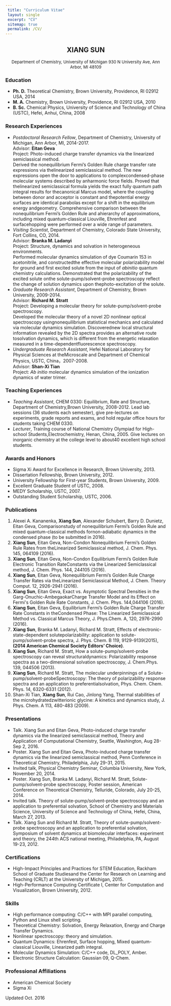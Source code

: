 ```yaml
---
 title: "Curriculum Vitae"
 layout: single 
 excerpt: "CV" 
 sitemap: true 
 permalink: /CV/  
---
```

 



<center> <h2> XIANG SUN </h2> </center>
<center>  <font size="-1"> Department of Chemistry, University of Michigan   
930 N University Ave, Ann Arbor, MI 48109   
</font>  </center> 
 
### Education  

* **Ph. D.** Theoretical Chemistry, Brown University, Providence, RI 02912 USA, 2014
* **M. A.** Chemistry, Brown University, Providence, RI 02912 USA, 2010 
* **B. Sc.** Chemical Physics, University of Science and Technology of China (USTC), Hefei, Anhui, China, 2008

### Research Experiences

* _Postdoctoral Research Fellow_, Department of Chemistry, University of Michigan, Ann Arbor, MI, 2014-2017.    
Advisor: **Eitan Geva**  
Project: Photo-induced charge transfer dynamics via the linearized semiclassical method.  
Derived the nonequilibrium Fermi’s Golden Rule charge transfer rate expressions via thelinearized semiclassical method. The new expressions open the door to applications to complexcondensed-phase molecular systems described by anharmonic force fields. Proved that thelinearized semiclassical formula yields the exact fully quantum path integral results for thecanonical Marcus model, where the coupling between donor and acceptor is constant and thepotential energy surfaces are identical parabolas except for a shift in the equilibrium energy andgeometry. Comprehensive comparison between the nonequilibrium Fermi’s Golden Rule and ahierarchy of approximations, including mixed quantum-classical Liouville, Ehrenfest and surfacehopping were performed over a wide range of parameters.
* _Visiting Scientist_, Department of Chemistry, Colorado State University, Fort Collins, CO, 2014.  
Advisor: **Branka M. Ladanyi**  
Project: Structure, dynamics and solvation in heterogeneous environments.   
Performed molecular dynamics simulation of dye Coumarin 153 in acetonitrile, and constructedthe effective molecular polarizability model for ground and first excited solute from the input of _abinitio_ quantum chemistry calculations. Demonstrated that the polarizability of the excited solute onthe solute-pump/solvent-probe spectroscopy reflect the change of solution dynamics upon thephoto-excitation of the solute.
* _Graduate Research Assistant_, Department of Chemistry, Brown University, 2009-2014.  
Advisor: **Richard M. Stratt**  
Project: Developing a molecular theory for solute-pump/solvent-probe spectroscopy.    
Developed the molecular theory of a novel 2D nonlinear optical spectroscopy usingnonequilibrium statistical mechanics and calculated via molecular dynamics simulation. Discoverednew local structural information revealed by the 2D spectra provides an alternative route tosolvation dynamics, which is different from the energetic relaxation measured in a time-dependentfluorescence spectroscopy.  
* _Undergraduate Research Assistant_, Hefei National Laboratory for Physical Sciences at theMicroscale and Department of Chemical Physics, USTC, China，2007-2008.  
Advisor: **Shan-Xi Tian**  
Project: _Ab initio_ molecular dynamics simulation of the ionization dynamics of water trimer.    

### Teaching Experiences

* _Teaching Assistant_, CHEM 0330: Equilibrium, Rate and Structure, Department of Chemistry,Brown University, 2008-2012. Lead lab sessions (36 students each semester), give pre-lectures on experiments, grade reports and exams, and hold regular office hours for students taking CHEM 0330.
* _Lecturer_, Training course of National Chemistry Olympiad for High-school Students,Electrochemistry, Henan, China, 2005. Give lectures on inorganic chemistry at the college level to about40 excellent high school students.

### Awards and Honors
* Sigma Xi Award for Excellence in Research, Brown University, 2013.
* Dissertation Fellowship, Brown University, 2012.
* University Fellowship for First-year Students, Brown University, 2009.
* Excellent Graduate Student of USTC, 2008.
* MEDY Scholarship, USTC, 2007.
* Outstanding Student Scholarship, USTC, 2006.

### Publications
1. Alexei A. Kananenka, **Xiang Sun**, Alexander Schubert, Barry D. Dunietz, Eitan Geva, Comparisonstudy of nonequilibrium Fermi’s Golden Rule and mixed quantum-classical methods fornon-adiabatic dynamics in the condensed phase (to be submitted in 2016).
2. **Xiang Sun**, Eitan Geva, Non-Condon Nonequilibrium Fermi’s Golden Rule Rates from theLinearized Semiclassical method, J. Chem. Phys. 145, 064109 (2016).
3. **Xiang Sun**, Eitan Geva, Non-Condon Equilibrium Fermi’s Golden Rule Electronic Transition RateConstants via the Linearized Semiclassical method, J. Chem. Phys. 144, 244105 (2016).
4. **Xiang Sun**, Eitan Geva, Nonequilibrium Fermi’s Golden Rule Charge Transfer Rates via theLinearized Semiclassical Method, J. Chem. Theory Comput. 12, 2926-2941 (2016).
5. **Xiang Sun**, Eitan Geva, Exact vs. Asymptotic Spectral Densities in the Garg-Onuchic-AmbegaokarCharge Transfer Model and its Effect on Fermi's Golden Rule Rate Constants, J. Chem. Phys. 144,044106 (2016).
6. **Xiang Sun**, Eitan Geva, Equilibrium Fermi’s Golden Rule Charge Transfer Rate Constants in theCondensed Phase: The Linearized Semiclassical Method vs. Classical Marcus Theory, J. Phys.Chem. A, 120, 2976-2990 (2016).
7. **Xiang Sun**, Branka M. Ladanyi, Richard M. Stratt, Effects of electronic-state-dependent solutepolarizability: application to solute-pump/solvent-probe spectra, J. Phys. Chem. B 119, 9129-9139(2015), **(2014 American Chemical Society Editors’ Choice)**.
8. **Xiang Sun**, Richard M. Stratt, How a solute-pump/solvent-probe spectroscopy can reveal structuraldynamics: Polarizability response spectra as a two-dimensional solvation spectroscopy, J. Chem.Phys. 139, 044506 (2013).
9. **Xiang Sun**, Richard M. Stratt, The molecular underpinnings of a Solute-pump/solvent-probeSpectroscopy: The theory of polarizability response spectra and an application to preferentialsolvation, Phys. Chem. Chem. Phys. 14, 6320-6331 (2012).
10. Shan-Xi Tian, **Xiang Sun**, Rui Cao, Jinlong Yang, Thermal stabilities of the microhydratedzwitterionic glycine: A kinetics and dynamics study, J. Phys. Chem. A 113, 480-483 (2009).

### Presentations
* Talk. Xiang Sun and Eitan Geva, Photo-induced charge transfer dynamics via the linearized semiclassical method, Theory and Application of Computational Chemistry, Seattle, Washington, Aug 28-Sep 2, 2016.
* Poster. Xiang Sun and Eitan Geva, Photo-induced charge transfer dynamics via the linearized semiclassical method, Penn Conference in Theoretical Chemistry, Philadelphia, July 29-31, 2015.
* Invited talk, Physical Chemistry Seminar, Columbia University, New York, November 20, 2014.
* Poster. Xiang Sun, Branka M. Ladanyi, Richard M. Stratt, Solute-pump/solvent-probe spectroscopy, Poster session, American Conference on Theoretical Chemistry, Telluride, Colorado, July 20-25, 2014.
* Invited talk. Theory of solute-pump/solvent-probe spectroscopy and an application to preferential solvation, School of Chemistry and Materials Science, University of Science and Technology of China, Hefei, China, March 27, 2013.
* Talk. Xiang Sun and Richard M. Stratt, Theory of solute-pump/solvent-probe spectroscopy and an application to preferential solvation, Symposium of solvent dynamics at biomolecular interfaces: experiment and theory, the 244th ACS national meeting, Philadelphia, PA, August 19-23, 2012.

### Certifications
* High-Impact Principles and Practices for STEM Education, Rackham School of Graduate Studiesand the Center for Research on Learning and Teaching (CRLT) at the University of Michigan, 2015.
* High-Performance Computing Certificate I, Center for Computation and Visualization, Brown University, 2012.

### Skills
* High performance computing: C/C++ with MPI parallel computing, Python and Linux shell scripting.
* Theoretical Chemistry: Solvation, Energy Relaxation, Energy and Charge Transfer Dynamics.
* Nonlinear spectroscopy: theory and simulation.
* Quantum Dynamics: Ehrenfest, Surface hopping, Mixed quantum-classical Liouville, Linearized path integral.
* Molecular Dynamics Simulation: C/C++ code, DL_POLY, Amber.
* Electronic Structure Calculation: Gaussian 09, Q-Chem.

### Professional Affiliations
* American Chemical Society
* Sigma Xi


Updated Oct. 2016
